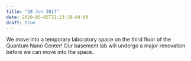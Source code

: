 ```yaml
---
title: "28 Jun 2017"
date: 2020-05-05T22:23:38-04:00
draft: true
---
```


We move into a temporary laboratory space on the third floor of the Quantum Nano Center! Our basement lab will undergo a major renovation before we can move into the space.
